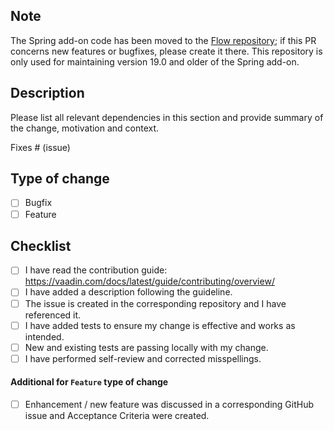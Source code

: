 <!-- PLEASE READ AND FOLLOW THE TEMPLATE! THE PR CAN BE REJECTED OTHERWISE (This line should be removed when submitting) -->

## Note

The Spring add-on code has been moved to the [Flow repository](https://github.com/vaadin/flow); if this PR concerns
new features or bugfixes, please create it there. This repository is only used for maintaining version 19.0 and
older of the Spring add-on.

## Description

Please list all relevant dependencies in this section and provide summary of the change, motivation and context.

Fixes # (issue)

## Type of change

- [ ] Bugfix
- [ ] Feature

## Checklist

- [ ] I have read the contribution guide: https://vaadin.com/docs/latest/guide/contributing/overview/
- [ ] I have added a description following the guideline.
- [ ] The issue is created in the corresponding repository and I have referenced it.
- [ ] I have added tests to ensure my change is effective and works as intended.
- [ ] New and existing tests are passing locally with my change.
- [ ] I have performed self-review and corrected misspellings.

#### Additional for `Feature` type of change

- [ ] Enhancement / new feature was discussed in a corresponding GitHub issue and Acceptance Criteria were created.
